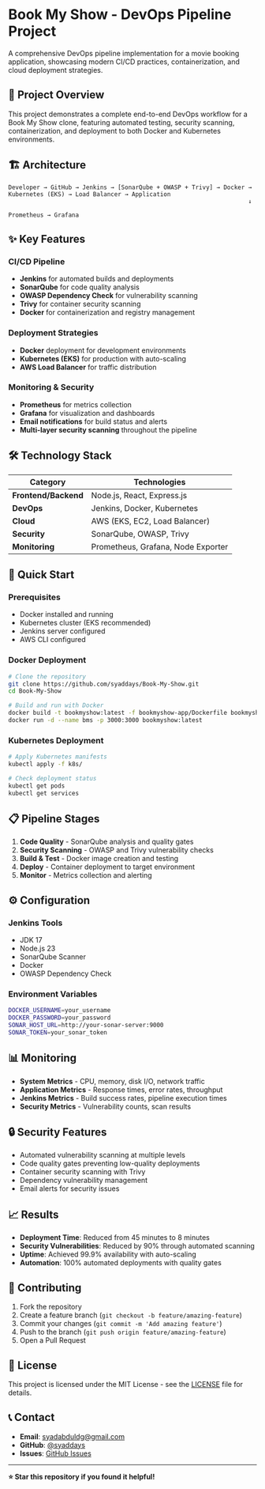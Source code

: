 # Book My Show - DevOps Pipeline Project

A comprehensive DevOps pipeline implementation for a movie booking application, showcasing modern CI/CD practices, containerization, and cloud deployment strategies.

## 🎯 Project Overview

This project demonstrates a complete end-to-end DevOps workflow for a Book My Show clone, featuring automated testing, security scanning, containerization, and deployment to both Docker and Kubernetes environments.

## 🏗️ Architecture

```
Developer → GitHub → Jenkins → [SonarQube + OWASP + Trivy] → Docker → Kubernetes (EKS) → Load Balancer → Application
                                                                    ↓
                                                              Prometheus → Grafana
```

## ✨ Key Features

### **CI/CD Pipeline**
- **Jenkins** for automated builds and deployments
- **SonarQube** for code quality analysis
- **OWASP Dependency Check** for vulnerability scanning
- **Trivy** for container security scanning
- **Docker** for containerization and registry management

### **Deployment Strategies**
- **Docker** deployment for development environments
- **Kubernetes (EKS)** for production with auto-scaling
- **AWS Load Balancer** for traffic distribution

### **Monitoring & Security**
- **Prometheus** for metrics collection
- **Grafana** for visualization and dashboards
- **Email notifications** for build status and alerts
- **Multi-layer security scanning** throughout the pipeline

## 🛠️ Technology Stack

| Category | Technologies |
|----------|-------------|
| **Frontend/Backend** | Node.js, React, Express.js |
| **DevOps** | Jenkins, Docker, Kubernetes |
| **Cloud** | AWS (EKS, EC2, Load Balancer) |
| **Security** | SonarQube, OWASP, Trivy |
| **Monitoring** | Prometheus, Grafana, Node Exporter |

## 🚀 Quick Start

### Prerequisites
- Docker installed and running
- Kubernetes cluster (EKS recommended)
- Jenkins server configured
- AWS CLI configured

### Docker Deployment
```bash
# Clone the repository
git clone https://github.com/syaddays/Book-My-Show.git
cd Book-My-Show

# Build and run with Docker
docker build -t bookmyshow:latest -f bookmyshow-app/Dockerfile bookmyshow-app
docker run -d --name bms -p 3000:3000 bookmyshow:latest
```

### Kubernetes Deployment
```bash
# Apply Kubernetes manifests
kubectl apply -f k8s/

# Check deployment status
kubectl get pods
kubectl get services
```

## 📋 Pipeline Stages

1. **Code Quality** - SonarQube analysis and quality gates
2. **Security Scanning** - OWASP and Trivy vulnerability checks
3. **Build & Test** - Docker image creation and testing
4. **Deploy** - Container deployment to target environment
5. **Monitor** - Metrics collection and alerting

## ⚙️ Configuration

### Jenkins Tools
- JDK 17
- Node.js 23
- SonarQube Scanner
- Docker
- OWASP Dependency Check

### Environment Variables
```bash
DOCKER_USERNAME=your_username
DOCKER_PASSWORD=your_password
SONAR_HOST_URL=http://your-sonar-server:9000
SONAR_TOKEN=your_sonar_token
```

## 📊 Monitoring

- **System Metrics** - CPU, memory, disk I/O, network traffic
- **Application Metrics** - Response times, error rates, throughput
- **Jenkins Metrics** - Build success rates, pipeline execution times
- **Security Metrics** - Vulnerability counts, scan results

## 🔒 Security Features

- Automated vulnerability scanning at multiple levels
- Code quality gates preventing low-quality deployments
- Container security scanning with Trivy
- Dependency vulnerability management
- Email alerts for security issues

## 📈 Results

- **Deployment Time**: Reduced from 45 minutes to 8 minutes
- **Security Vulnerabilities**: Reduced by 90% through automated scanning
- **Uptime**: Achieved 99.9% availability with auto-scaling
- **Automation**: 100% automated deployments with quality gates

## 🤝 Contributing

1. Fork the repository
2. Create a feature branch (`git checkout -b feature/amazing-feature`)
3. Commit your changes (`git commit -m 'Add amazing feature'`)
4. Push to the branch (`git push origin feature/amazing-feature`)
5. Open a Pull Request

## 📝 License

This project is licensed under the MIT License - see the [LICENSE](LICENSE) file for details.

## 📞 Contact

- **Email**: syadabduldg@gmail.com
- **GitHub**: [@syaddays](https://github.com/syaddays)
- **Issues**: [GitHub Issues](https://github.com/syaddays/Book-My-Show/issues)

---

**⭐ Star this repository if you found it helpful!**

